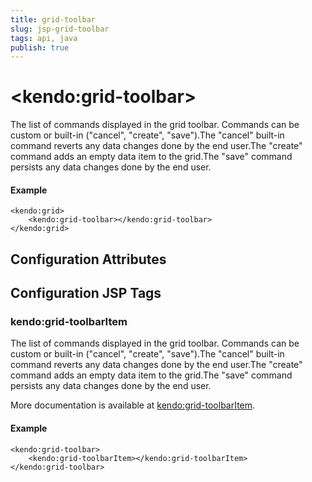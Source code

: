```yaml
---
title: grid-toolbar
slug: jsp-grid-toolbar
tags: api, java
publish: true
---
```


# \<kendo:grid-toolbar\>

The list of commands displayed in the grid toolbar. Commands can be custom or built-in ("cancel", "create", "save").The "cancel" built-in command reverts any data changes done by the end user.The "create" command adds an empty data item to the grid.The "save" command persists any data changes done by the end user.

#### Example
    <kendo:grid>
        <kendo:grid-toolbar></kendo:grid-toolbar>
    </kendo:grid>

## Configuration Attributes


##  Configuration JSP Tags

### kendo:grid-toolbarItem

The list of commands displayed in the grid toolbar. Commands can be custom or built-in ("cancel", "create", "save").The "cancel" built-in command reverts any data changes done by the end user.The "create" command adds an empty data item to the grid.The "save" command persists any data changes done by the end user.

More documentation is available at [kendo:grid-toolbarItem](/kendo-ui/api/wrappers/jsp/grid/toolbaritem).

#### Example

    <kendo:grid-toolbar>
        <kendo:grid-toolbarItem></kendo:grid-toolbarItem>
    </kendo:grid-toolbar>

